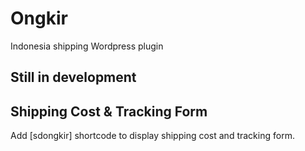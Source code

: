 # Ongkir

Indonesia shipping Wordpress plugin

## Still in development

## Shipping Cost & Tracking Form

Add [sdongkir] shortcode to display shipping cost and tracking form.
